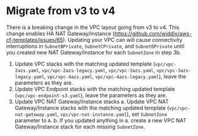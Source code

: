 # Migrate from v3 to v4

There is a breaking change in the VPC layout going from v3 to v4. This change enables HA NAT Gateway/Instance (https://github.com/widdix/aws-cf-templates/issues/65). Updating your VPC can will cause connectivity interruptions in `SubnetBPrivate`, `SubnetCPrivate`, and `SubnetDPrivate` until you created new NAT Gateway/Instance for each `SubnetZone` in step 3b.

1. Update VPC stacks with the matching updated template (`vpc/vpc-2azs.yaml`, `vpc/vpc-2azs-legacy.yaml`, `vpc/vpc-3azs.yaml`, `vpc/vpc-3azs-legacy.yaml`, `vpc/vpc-4azs.yaml`, `vpc/vpc-4azs-legacy.yaml`), leave the parameters as they are.
2. Update VPC Endpoint stacks with the matching updated template (`vpc/vpc-endpoint-s3.yaml`), leave the parameters as they are.
3. Update VPC NAT Gateway/Instance stacks
  a. Update VPC NAT Gateway/Instance stacks with the matching updated template (`vpc/vpc-nat-gateway.yaml`, `vpc/vpc-nat-instance.yaml`), set `SubnetZone` parameter to `A`.
  b. If you updated anything in a. create a new VPC NAT Gateway/Instance stack for each missing `SubnetZone`.
